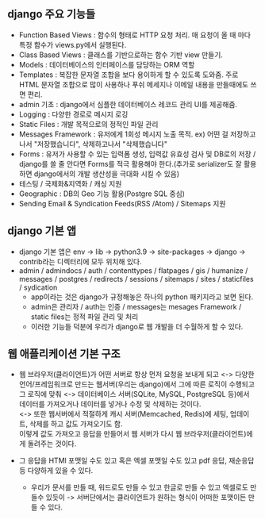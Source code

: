 ## django 주요 기능들
- Function Based Views : 함수의 형태로 HTTP 요청 처리. 매 요청이 올 때 마다 특정 함수가 views.py에서 실행된다.
- Class Based Views : 클래스를 기반으로하는 함수 기반 view 만들기.
- Models : 데이터베이스의 인터페이스를 담당하는 ORM 역할
- Templates : 복잡한 문자열 조합을 보다 용이하게 할 수 있도록 도와줌. 주로 HTML 문자열 조합으로 많이 사용하나 푸쉬 메세지나 이메일 내용을 만들때에도 쓰면 편리.
- admin 기초 : django에서 심플한 데이터베이스 레코드 관리 UI를 제공해줌.
- Logging : 다양한 경로로 메시지 로깅
- Static Files : 개발 목적으로의 정적인 파일 관리
- Messages Framework : 유저에게 1회성 메시지 노출 목적. ex) 어떤 걸 저장하고나서 "저장했습니다", 삭제하고나서 "삭제했습니다" 
- Forms : 유저가 사용할 수 있는 입력폼 생성, 입력값 유효성 검사 및 DB로의 저장 / django를 쓸 줄 안다면 Forms를 적극 활용해야 한다.(추가로 serializer도 잘 활용하면 django에서의 개발 생산성을 극대화 시킬 수 있음) 
- 테스팅 / 국제화&지역화 / 캐싱 지원
- Geographic : DB의 Geo 기능 활용(Postgre SQL 중심)
- Sending Email & Syndication Feeds(RSS /Atom) / Sitemaps 지원


## django 기본 앱
- django 기본 앱은 env -> lib -> python3.9 -> site-packages -> django -> contrib라는 디렉터리에 모두 위치해 있다.
- admin / admindocs / auth / contenttypes / flatpages / gis / humanize / messages / postgres / redirects / sessions / sitemaps / sites / staticfiles / sydication
  - app이라는 것은 django가 규정해놓은 하나의 python 패키지라고 보면 된다.
  - admin은 관리자 / auth는 인증 / messages는 mesages Framework / static files는 정적 파일 관리 및 처리
  - 이러한 기능들 덕분에 우리가 django로 웹 개발을 더 수월하게 할 수 있다.


## 웹 애플리케이션 기본 구조
- 웹 브라우저(클라이언트)가 어떤 서버로 항상 먼저 요청을 보내게 되고 <-> 다양한 언어/프레임워크로 만드는 웹서버(우리는 django)에서 그에 따른 로직이 수행되고 그 로직에 맞춰 <-> 데이터베이스 서버(SQLite, MySQL, PostgreSQL 등)에서 데이터를 가져오거나 데이터를 넣거나 수정 및 삭제하는 것이다.      
                                                                                                                                      <-> 또한 웹서버에서 적절하게 캐시 서버(Memcached, Redis)에 세팅, 업데이트, 삭제를 하고 값도 가져오기도 함.    
  이렇게 값도 가져오고 응답을 만들어서 웹 서버가 다시 웹 브라우저(클라이언트)에게 돌려주는 것이다. 
  
- 그 응답을 HTMl 포맷일 수도 있고 혹은 엑셀 포맷일 수도 있고 pdf 응답, 재순응답 등 다양하게 있을 수 있다.
  - 우리가 문서를 만들 때, 워드로도 만들 수 있고 한글로 만들 수 있고 엑셀로도 만들수 있듯이 -> 서버단에서는 클라이언트가 원하는 형식이 어떠한 포맷이든 만들 수 있다.   
